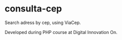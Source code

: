 # consulta-cep
Search adress by cep, using ViaCep.

Developed during PHP course at Digital Innovation On.
